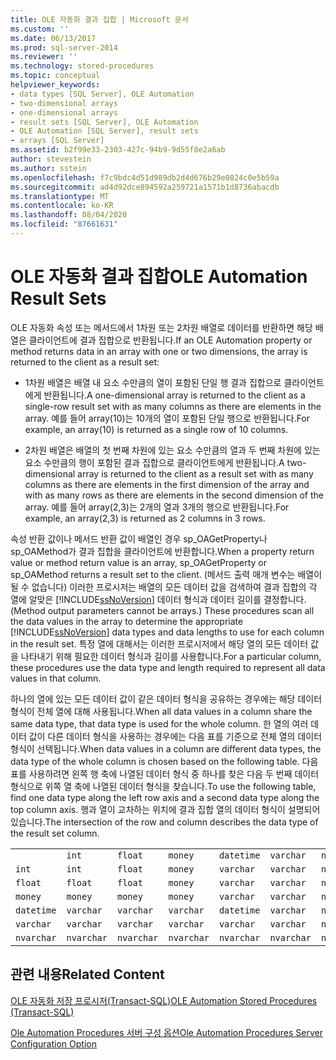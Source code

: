 ```yaml
---
title: OLE 자동화 결과 집합 | Microsoft 문서
ms.custom: ''
ms.date: 06/13/2017
ms.prod: sql-server-2014
ms.reviewer: ''
ms.technology: stored-procedures
ms.topic: conceptual
helpviewer_keywords:
- data types [SQL Server], OLE Automation
- two-dimensional arrays
- one-dimensional arrays
- result sets [SQL Server], OLE Automation
- OLE Automation [SQL Server], result sets
- arrays [SQL Server]
ms.assetid: b2f99e33-2303-427c-94b9-9d55f8e2a6ab
author: stevestein
ms.author: sstein
ms.openlocfilehash: f7c9bdc4d51d989db2d4d676b29e0824c0e5b59a
ms.sourcegitcommit: ad4d92dce894592a259721a1571b1d8736abacdb
ms.translationtype: MT
ms.contentlocale: ko-KR
ms.lasthandoff: 08/04/2020
ms.locfileid: "87661631"
---
```

# <a name="ole-automation-result-sets"></a><span data-ttu-id="734f9-102">OLE 자동화 결과 집합</span><span class="sxs-lookup"><span data-stu-id="734f9-102">OLE Automation Result Sets</span></span>
  <span data-ttu-id="734f9-103">OLE 자동화 속성 또는 메서드에서 1차원 또는 2차원 배열로 데이터를 반환하면 해당 배열은 클라이언트에 결과 집합으로 반환됩니다.</span><span class="sxs-lookup"><span data-stu-id="734f9-103">If an OLE Automation property or method returns data in an array with one or two dimensions, the array is returned to the client as a result set:</span></span>  
  
-   <span data-ttu-id="734f9-104">1차원 배열은 배열 내 요소 수만큼의 열이 포함된 단일 행 결과 집합으로 클라이언트에게 반환됩니다.</span><span class="sxs-lookup"><span data-stu-id="734f9-104">A one-dimensional array is returned to the client as a single-row result set with as many columns as there are elements in the array.</span></span> <span data-ttu-id="734f9-105">예를 들어 array(10)는 10개의 열이 포함된 단일 행으로 반환됩니다.</span><span class="sxs-lookup"><span data-stu-id="734f9-105">For example, an array(10) is returned as a single row of 10 columns.</span></span>  
  
-   <span data-ttu-id="734f9-106">2차원 배열은 배열의 첫 번째 차원에 있는 요소 수만큼의 열과 두 번째 차원에 있는 요소 수만큼의 행이 포함된 결과 집합으로 클라이언트에게 반환됩니다.</span><span class="sxs-lookup"><span data-stu-id="734f9-106">A two-dimensional array is returned to the client as a result set with as many columns as there are elements in the first dimension of the array and with as many rows as there are elements in the second dimension of the array.</span></span> <span data-ttu-id="734f9-107">예를 들어 array(2,3)는 2개의 열과 3개의 행으로 반환됩니다.</span><span class="sxs-lookup"><span data-stu-id="734f9-107">For example, an array(2,3) is returned as 2 columns in 3 rows.</span></span>  
  
 <span data-ttu-id="734f9-108">속성 반환 값이나 메서드 반환 값이 배열인 경우 sp_OAGetProperty나 sp_OAMethod가 결과 집합을 클라이언트에 반환합니다.</span><span class="sxs-lookup"><span data-stu-id="734f9-108">When a property return value or method return value is an array, sp_OAGetProperty or sp_OAMethod returns a result set to the client.</span></span> <span data-ttu-id="734f9-109">(메서드 출력 매개 변수는 배열이 될 수 없습니다) 이러한 프로시저는 배열의 모든 데이터 값을 검색하여 결과 집합의 각 열에 알맞은 [!INCLUDE[ssNoVersion](../../includes/ssnoversion-md.md)] 데이터 형식과 데이터 길이를 결정합니다.</span><span class="sxs-lookup"><span data-stu-id="734f9-109">(Method output parameters cannot be arrays.) These procedures scan all the data values in the array to determine the appropriate [!INCLUDE[ssNoVersion](../../includes/ssnoversion-md.md)] data types and data lengths to use for each column in the result set.</span></span> <span data-ttu-id="734f9-110">특정 열에 대해서는 이러한 프로시저에서 해당 열의 모든 데이터 값을 나타내기 위해 필요한 데이터 형식과 길이를 사용합니다.</span><span class="sxs-lookup"><span data-stu-id="734f9-110">For a particular column, these procedures use the data type and length required to represent all data values in that column.</span></span>  
  
 <span data-ttu-id="734f9-111">하나의 열에 있는 모든 데이터 값이 같은 데이터 형식을 공유하는 경우에는 해당 데이터 형식이 전체 열에 대해 사용됩니다.</span><span class="sxs-lookup"><span data-stu-id="734f9-111">When all data values in a column share the same data type, that data type is used for the whole column.</span></span> <span data-ttu-id="734f9-112">한 열의 여러 데이터 값이 다른 데이터 형식을 사용하는 경우에는 다음 표를 기준으로 전체 열의 데이터 형식이 선택됩니다.</span><span class="sxs-lookup"><span data-stu-id="734f9-112">When data values in a column are different data types, the data type of the whole column is chosen based on the following table.</span></span> <span data-ttu-id="734f9-113">다음 표를 사용하려면 왼쪽 행 축에 나열된 데이터 형식 중 하나를 찾은 다음 두 번째 데이터 형식으로 위쪽 열 축에 나열된 데이터 형식을 찾습니다.</span><span class="sxs-lookup"><span data-stu-id="734f9-113">To use the following table, find one data type along the left row axis and a second data type along the top column axis.</span></span> <span data-ttu-id="734f9-114">행과 열이 교차하는 위치에 결과 집합 열의 데이터 형식이 설명되어 있습니다.</span><span class="sxs-lookup"><span data-stu-id="734f9-114">The intersection of the row and column describes the data type of the result set column.</span></span>  
  
||||||||  
|-|-|-|-|-|-|-|  
||`int`|`float`|`money`|`datetime`|`varchar`|`nvarchar`|  
|`int`|`int`|`float`|`money`|`varchar`|`varchar`|`nvarchar`|  
|`float`|`float`|`float`|`money`|`varchar`|`varchar`|`nvarchar`|  
|`money`|`money`|`money`|`money`|`varchar`|`varchar`|`nvarchar`|  
|`datetime`|`varchar`|`varchar`|`varchar`|`datetime`|`varchar`|`nvarchar`|  
|`varchar`|`varchar`|`varchar`|`varchar`|`varchar`|`varchar`|`nvarchar`|  
|`nvarchar`|`nvarchar`|`nvarchar`|`nvarchar`|`nvarchar`|`nvarchar`|`nvarchar`|  
  
## <a name="related-content"></a><span data-ttu-id="734f9-115">관련 내용</span><span class="sxs-lookup"><span data-stu-id="734f9-115">Related Content</span></span>  
 [<span data-ttu-id="734f9-116">OLE 자동화 저장 프로시저&#40;Transact-SQL&#41;</span><span class="sxs-lookup"><span data-stu-id="734f9-116">OLE Automation Stored Procedures &#40;Transact-SQL&#41;</span></span>](/sql/relational-databases/system-stored-procedures/ole-automation-stored-procedures-transact-sql)  
  
 [<span data-ttu-id="734f9-117">Ole Automation Procedures 서버 구성 옵션</span><span class="sxs-lookup"><span data-stu-id="734f9-117">Ole Automation Procedures Server Configuration Option</span></span>](../../database-engine/configure-windows/ole-automation-procedures-server-configuration-option.md)  
  
  
